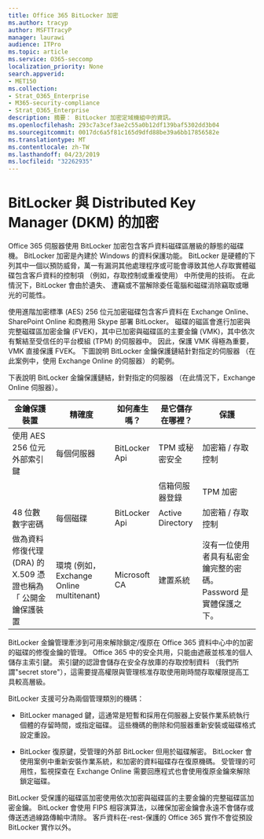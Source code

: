 ```yaml
---
title: Office 365 BitLocker 加密
ms.author: tracyp
author: MSFTTracyP
manager: laurawi
audience: ITPro
ms.topic: article
ms.service: O365-seccomp
localization_priority: None
search.appverid:
- MET150
ms.collection:
- Strat_O365_Enterprise
- M365-security-compliance
- Strat_O365_Enterprise
description: 摘要： BitLocker 加密定域機組中的資訊。
ms.openlocfilehash: 293c7a3cef3ae2c55a0b12df139baf5302dd3b04
ms.sourcegitcommit: 0017dc6a5f81c165d9dfd88be39a6bb17856582e
ms.translationtype: MT
ms.contentlocale: zh-TW
ms.lasthandoff: 04/23/2019
ms.locfileid: "32262935"
---
```

# <a name="bitlocker-and-distributed-key-manager-dkm-for-encryption"></a>BitLocker 與 Distributed Key Manager (DKM) 的加密

Office 365 伺服器使用 BitLocker 加密包含客戶資料磁碟區層級的靜態的磁碟機。 BitLocker 加密是內建於 Windows 的資料保護功能。 BitLocker 是硬體的下列其中一個以預防威脅，萬一有漏洞其他處理程序或可能會導致其他人存取實體磁碟包含客戶資料的控制項 （例如，存取控制或重複使用） 中所使用的技術。 在此情況下，BitLocker 會由於遺失、 遭竊或不當解除委任電腦和磁碟消除竊取或曝光的可能性。

使用進階加密標準 (AES) 256 位元加密磁碟包含客戶資料在 Exchange Online、 SharePoint Online 和商務用 Skype 部署 BitLocker。 磁碟的磁區會進行加密與完整磁碟區加密金鑰 (FVEK)，其中已加密與磁碟區的主要金鑰 (VMK)，其中依次有繫結至受信任的平台模組 (TPM) 的伺服器中。 因此，保護 VMK 得極為重要，VMK 直接保護 FVEK。 下圖說明 BitLocker 金鑰保護鏈結針對指定的伺服器 （在此案例中，使用 Exchange Online 的伺服器） 的範例。

下表說明 BitLocker 金鑰保護鏈結，針對指定的伺服器 （在此情況下，Exchange Online 伺服器）。

| 金鑰保護裝置 | 精確度 | 如何產生嗎？ | 是它儲存在哪裡？ | 保護 |
|--------------------------------------------------------------------------------|-------------------------------------------------|----------------|-------------------------|--------------------------------------------------------------------------------------------------|
| 使用 AES 256 位元外部索引鍵 | 每個伺服器 | BitLocker Api | TPM 或秘密安全 | 加密箱 / 存取控制 |
|  |  |  | 信箱伺服器登錄 | TPM 加密 |
| 48 位數數字密碼 | 每個磁碟 | BitLocker Api | Active Directory | 加密箱 / 存取控制 |
| 做為資料修復代理 (DRA) 的 X.509 憑證也稱為 「 公開金鑰保護裝置 | 環境 (例如，Exchange Online multitenant) | Microsoft CA | 建置系統 | 沒有一位使用者具有私密金鑰完整的密碼。 Password 是實體保護之下。 |


BitLocker 金鑰管理牽涉到可用來解除鎖定/復原在 Office 365 資料中心中的加密的磁碟的修復金鑰的管理。 Office 365 中的安全共用，只能由遮蔽並核准的個人儲存主索引鍵。 索引鍵的認證會儲存在安全存放庫的存取控制資料 （我們所謂"secret store"），這需要提高權限與管理核准存取使用剛時間存取權限提高工具較高層級。

BitLocker 支援可分為兩個管理類別的機碼：

- BitLocker managed 鍵，這通常是短暫和採用在伺服器上安裝作業系統執行個體的存留時間，或指定磁碟。 這些機碼的刪除和伺服器重新安裝或磁碟格式設定重設。

- BitLocker 復原鍵，受管理的外部 BitLocker 但用於磁碟解密。 BitLocker 會使用案例中重新安裝作業系統，和加密的資料磁碟存在復原機碼。 受管理的可用性，監視探查在 Exchange Online 需要回應程式也會使用復原金鑰來解除鎖定磁碟。

BitLocker 受保護的磁碟區加密使用依次加密與磁碟區的主要金鑰的完整磁碟區加密金鑰。 BitLocker 會使用 FIPS 相容演算法，以確保加密金鑰會永遠不會儲存或傳送透過線路傳輸中清除。 客戶資料在-rest-保護的 Office 365 實作不會從預設 BitLocker 實作以外。